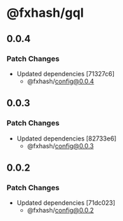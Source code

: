 # @fxhash/gql

## 0.0.4

### Patch Changes

- Updated dependencies [71327c6]
  - @fxhash/config@0.0.4

## 0.0.3

### Patch Changes

- Updated dependencies [82733e6]
  - @fxhash/config@0.0.3

## 0.0.2

### Patch Changes

- Updated dependencies [71dc023]
  - @fxhash/config@0.0.2

